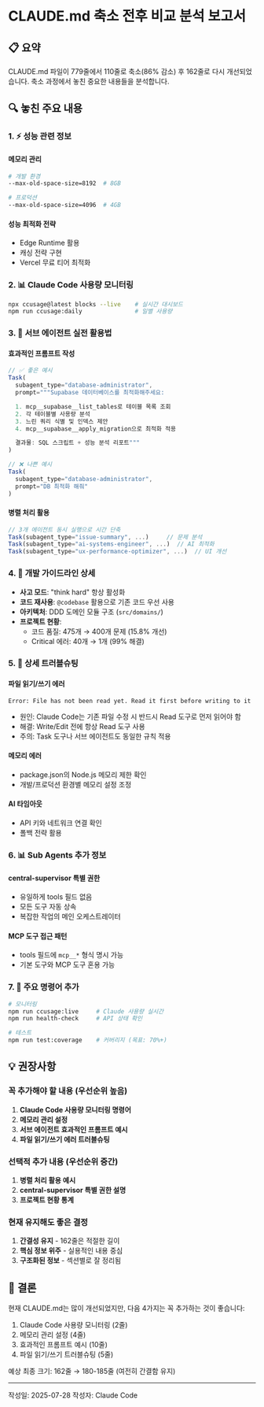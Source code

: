 # CLAUDE.md 축소 전후 비교 분석 보고서

## 📋 요약

CLAUDE.md 파일이 779줄에서 110줄로 축소(86% 감소) 후 162줄로 다시 개선되었습니다. 축소 과정에서 놓친 중요한 내용들을 분석합니다.

## 🔍 놓친 주요 내용

### 1. ⚡ 성능 관련 정보

#### 메모리 관리

```bash
# 개발 환경
--max-old-space-size=8192  # 8GB

# 프로덕션
--max-old-space-size=4096  # 4GB
```

#### 성능 최적화 전략

- Edge Runtime 활용
- 캐싱 전략 구현
- Vercel 무료 티어 최적화

### 2. 📊 Claude Code 사용량 모니터링

```bash
npx ccusage@latest blocks --live    # 실시간 대시보드
npm run ccusage:daily               # 일별 사용량
```

### 3. 🤖 서브 에이전트 실전 활용법

#### 효과적인 프롬프트 작성

```typescript
// ✅ 좋은 예시
Task(
  subagent_type="database-administrator",
  prompt="""Supabase 데이터베이스를 최적화해주세요:

  1. mcp__supabase__list_tables로 테이블 목록 조회
  2. 각 테이블별 사용량 분석
  3. 느린 쿼리 식별 및 인덱스 제안
  4. mcp__supabase__apply_migration으로 최적화 적용

  결과물: SQL 스크립트 + 성능 분석 리포트"""
)

// ❌ 나쁜 예시
Task(
  subagent_type="database-administrator",
  prompt="DB 최적화 해줘"
)
```

#### 병렬 처리 활용

```typescript
// 3개 에이전트 동시 실행으로 시간 단축
Task(subagent_type="issue-summary", ...)     // 문제 분석
Task(subagent_type="ai-systems-engineer", ...)  // AI 최적화
Task(subagent_type="ux-performance-optimizer", ...)  // UI 개선
```

### 4. 📝 개발 가이드라인 상세

- **사고 모드**: "think hard" 항상 활성화
- **코드 재사용**: `@codebase` 활용으로 기존 코드 우선 사용
- **아키텍처**: DDD 도메인 모듈 구조 (`src/domains/`)
- **프로젝트 현황**:
  - 코드 품질: 475개 → 400개 문제 (15.8% 개선)
  - Critical 에러: 40개 → 1개 (99% 해결)

### 5. 🔧 상세 트러블슈팅

#### 파일 읽기/쓰기 에러

```
Error: File has not been read yet. Read it first before writing to it
```

- 원인: Claude Code는 기존 파일 수정 시 반드시 Read 도구로 먼저 읽어야 함
- 해결: Write/Edit 전에 항상 Read 도구 사용
- 주의: Task 도구나 서브 에이전트도 동일한 규칙 적용

#### 메모리 에러

- package.json의 Node.js 메모리 제한 확인
- 개발/프로덕션 환경별 메모리 설정 조정

#### AI 타임아웃

- API 키와 네트워크 연결 확인
- 폴백 전략 활용

### 6. 📊 Sub Agents 추가 정보

#### central-supervisor 특별 권한

- 유일하게 tools 필드 없음
- 모든 도구 자동 상속
- 복잡한 작업의 메인 오케스트레이터

#### MCP 도구 접근 패턴

- tools 필드에 `mcp__*` 형식 명시 가능
- 기본 도구와 MCP 도구 혼용 가능

### 7. 🎯 주요 명령어 추가

```bash
# 모니터링
npm run ccusage:live     # Claude 사용량 실시간
npm run health-check     # API 상태 확인

# 테스트
npm run test:coverage    # 커버리지 (목표: 70%+)
```

## 💡 권장사항

### 꼭 추가해야 할 내용 (우선순위 높음)

1. **Claude Code 사용량 모니터링 명령어**
2. **메모리 관리 설정**
3. **서브 에이전트 효과적인 프롬프트 예시**
4. **파일 읽기/쓰기 에러 트러블슈팅**

### 선택적 추가 내용 (우선순위 중간)

1. **병렬 처리 활용 예시**
2. **central-supervisor 특별 권한 설명**
3. **프로젝트 현황 통계**

### 현재 유지해도 좋은 결정

1. **간결성 유지** - 162줄은 적절한 길이
2. **핵심 정보 위주** - 실용적인 내용 중심
3. **구조화된 정보** - 섹션별로 잘 정리됨

## 📌 결론

현재 CLAUDE.md는 많이 개선되었지만, 다음 4가지는 꼭 추가하는 것이 좋습니다:

1. Claude Code 사용량 모니터링 (2줄)
2. 메모리 관리 설정 (4줄)
3. 효과적인 프롬프트 예시 (10줄)
4. 파일 읽기/쓰기 트러블슈팅 (5줄)

예상 최종 크기: 162줄 → 180-185줄 (여전히 간결함 유지)

---

작성일: 2025-07-28
작성자: Claude Code
